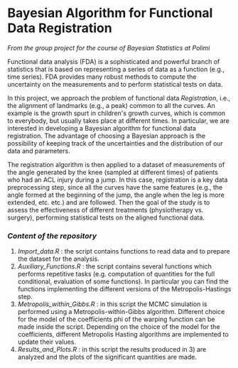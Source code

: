 # Bayesian Algorithm for Functional Data Registration
*From the group project for the course of Bayesian Statistics at Polimi*

Functional data analysis (FDA) is a sophisticated and powerful branch of statistics that is based on representing a series of data as a function (e.g., time series). FDA provides many robust methods to compute the uncertainty on the measurements and to perform statistical tests on data.

In this project, we approach the problem of functional data *Registration*, i.e., the alignment of landmarks (e.g., a peak) common to all the curves. An example is the growth spurt in children's growth curves, which is common to everybody, but usually takes place at different times.
In particular, we are interested in developing a Bayesian algorithm for functional data registration. The advantage of choosing a Bayesian approach is the possibility of keeping track of the uncertainties and the distribution of our data and parameters.

The registration algorithm is then applied to a dataset of measurements of the angle generated by the knee (sampled at different times) of patients who had an ACL injury during a jump. 
In this case, registration is a key data preprocessing step, since all the curves have the same features (e.g., the angle formed at the beginning of the jump, the angle when the leg is more extended, etc. etc.)  and are followed.
Then the goal of the study is to assess the effectiveness of different treatments (physiotherapy vs. surgery), performing statistical tests on the aligned functional data.

### *Content of the repository*
1) *Import_data.R* : the script contains functions to read data and to prepare the dataset for the analysis.
2) *Auxiliary_Functions.R* : the script contains several functions which performs repetitive tasks (e.g. computation of quantities for the full conditional, evaluation of some functions). In particular you can find the functions implementing the different versions of the Metropolis-Hastings step.
3) *Metropolis_within_Gibbs.R* : in this script the MCMC simulation is performed using a Metropolis-within-Gibbs algorithm. Different choice for the model of the coefficients phi of the warping function can be made inside the script. Depending on the choice of the model for the coefficients, different Metropolis Hasting algorithms are implemented to update their values.
5) *Results_and_Plots.R* : in this script the results produced in 3) are analyzed and the plots of the significant quantities are made.  
